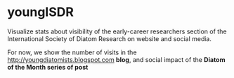 # youngISDR

Visualize stats about visibility of the early-career researchers section of the International Society of Diatom Research on website and social media.

For now, we show the number of visits in the <http://youngdiatomists.blogspot.com> **blog**, and social impact of the **Diatom of the Month series of post**
